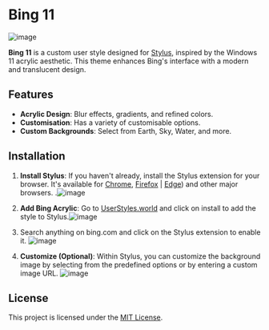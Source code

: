 # Bing 11

![image](https://github.com/user-attachments/assets/a252d7c5-fff6-40d7-ad79-7b0960834cc1)



**Bing 11** is a custom user style designed for [Stylus](https://userstyles.world), inspired by the Windows 11 acrylic aesthetic. This theme enhances Bing's interface with a modern and translucent design.

## Features
- **Acrylic Design**: Blur effects, gradients, and refined colors.
- **Customisation**: Has a variety of customisable options.
- **Custom Backgrounds**: Select from Earth, Sky, Water, and more.

## Installation


1. **Install Stylus**: If you haven't already, install the Stylus extension for your browser. It's available for [Chrome](https://chrome.google.com/webstore/detail/stylus/clngdbkpkpeebahjckkjfobafhncgmne), [Firefox](https://addons.mozilla.org/en-US/firefox/addon/styl-us/) | [Edge](https://microsoftedge.microsoft.com/addons/detail/stylus/fjnbnpbmkenffdnngjfgmeleoegfcffe)) and other major browsers. .![image](https://github.com/user-attachments/assets/a83987cb-b718-4b52-8798-c599275ba86a)
2. **Add Bing Acrylic**: Go to [UserStyles.world](https://userstyles.world/style/20792/bing-11-dark-mode-only) and click on install to add the style to Stylus.![image](https://github.com/user-attachments/assets/69cae689-746c-47b2-a3bf-97cd47788536)

3. Search anything on bing.com and click on the Stylus extension to enable it. ![image](https://github.com/user-attachments/assets/35848bed-9d70-4896-98a8-b63d335b3dd8)



4. **Customize (Optional)**: Within Stylus, you can customize the background image by selecting from the predefined options or by entering a custom image URL.
    ![image](https://github.com/user-attachments/assets/f5bc904d-7e6a-4dd8-966e-27a977fd2270)




## License
This project is licensed under the [MIT License](LICENSE).
